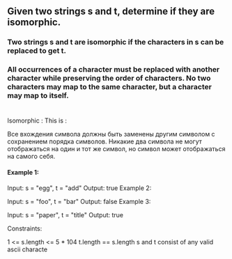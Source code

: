 ## Given two strings s and t, determine if they are isomorphic.

### Two strings s and t are isomorphic if the characters in s can be replaced to get t.

### All occurrences of a character must be replaced with another character while preserving the order of characters. No two characters may map to the same character, but a character may map to itself.

#

Isomorphic : This is :

Все вхождения символа должны быть заменены другим символом с сохранением порядка символов. Никакие два символа не могут
отображаться на один и тот же символ, но символ может отображаться на самого себя.

#### Example 1:

Input: s = "egg", t = "add"
Output: true Example 2:

Input: s = "foo", t = "bar"
Output: false Example 3:

Input: s = "paper", t = "title"
Output: true

Constraints:

1 <= s.length <= 5 * 104 t.length == s.length s and t consist of any valid ascii characte